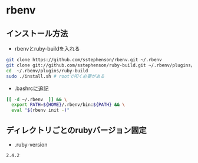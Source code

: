 # rbenv
## インストール方法
- rbenvとruby-buildを入れる
```sh
git clone https://github.com/sstephenson/rbenv.git ~/.rbenv
git clone git://github.com/sstephenson/ruby-build.git ~/.rbenv/plugins/ruby-build
cd  ~/.rbenv/plugins/ruby-build
sudo ./install.sh # rootで叩く必要がある
```

- .bashrcに追記
```sh
[[ -d ~/.rbenv  ]] && \
  export PATH=${HOME}/.rbenv/bin:${PATH} && \
  eval "$(rbenv init -)"

```

## ディレクトリごとのrubyバージョン固定
- .ruby-version
```
2.4.2
```

